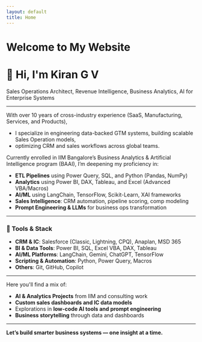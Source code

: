 ```yaml
---
layout: default
title: Home
---
```


# Welcome to My Website

# 👋 Hi, I'm Kiran G V

Sales Operations Architect, Revenue Intelligence, Business Analytics, AI for Enterprise Systems

---

With over 10 years of cross-industry experience (SaaS, Manufacturing,  Services, and Products), 
- I specialize in engineering data-backed GTM systems, building scalable Sales Operation models,
- optimizing CRM and sales workflows across global teams.

Currently enrolled in IIM Bangalore’s Business Analytics & Artificial Intelligence program (BAAI),
I’m deepening my proficiency in:

- **ETL Pipelines** using Power Query, SQL, and Python (Pandas, NumPy)
- **Analytics** using Power BI, DAX, Tableau, and Excel (Advanced VBA/Macros)
- **AI/ML** using LangChain, TensorFlow, Scikit-Learn, XAI frameworks
- **Sales Intelligence**: CRM automation, pipeline scoring, comp modeling
- **Prompt Engineering & LLMs** for business ops transformation

---

### 🧰 Tools & Stack

- **CRM & IC**: Salesforce (Classic, Lightning, CPQ), Anaplan, MSD 365
- **BI & Data Tools**: Power BI, SQL, Excel VBA, DAX, Tableau
- **AI/ML Platforms**: LangChain, Gemini, ChatGPT, TensorFlow
- **Scripting & Automation**: Python, Power Query, Macros
- **Others**: Git, GitHub, Copilot

---
Here you'll find a mix of:
- **AI & Analytics Projects** from IIM and consulting work
- **Custom sales dashboards and IC data models**
- Explorations in **low-code AI tools and prompt engineering**
- **Business storytelling** through data and dashboards

---
**Let’s build smarter business systems — one insight at a time.**
